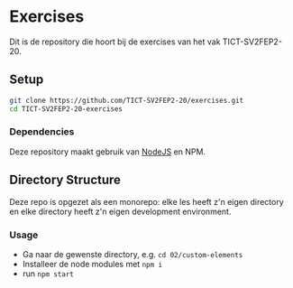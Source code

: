 # Exercises

Dit is de repository die hoort bij de exercises van het vak TICT-SV2FEP2-20.

## Setup

```sh
git clone https://github.com/TICT-SV2FEP2-20/exercises.git
cd TICT-SV2FEP2-20-exercises
```

### Dependencies

Deze repository maakt gebruik van [NodeJS](http://nodejs.org/) en NPM.


## Directory Structure

Deze repo is opgezet als een monorepo: elke les heeft z'n eigen directory en elke directory heeft z'n eigen development environment.

### Usage

- Ga naar de gewenste directory, e.g. `cd 02/custom-elements`
- Installeer de node modules met `npm i`
- run `npm start`